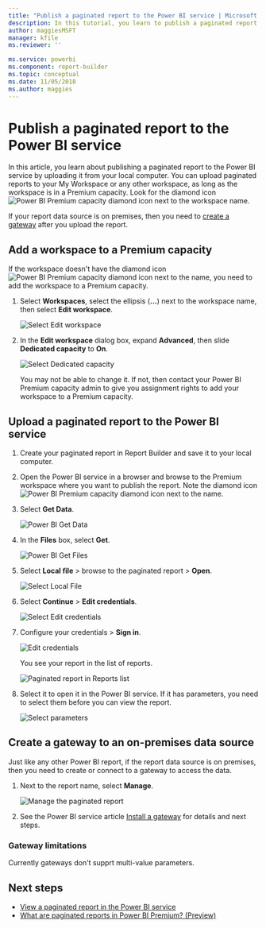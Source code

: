```yaml
---
title: "Publish a paginated report to the Power BI service | Microsoft Docs"
description: In this tutorial, you learn to publish a paginated report to the Power BI service by uploading it from your local computer.  
author: maggiesMSFT
manager: kfile
ms.reviewer: ''

ms.service: powerbi
ms.component: report-builder
ms.topic: conceptual
ms.date: 11/05/2018
ms.author: maggies
---
```


# Publish a paginated report to the Power BI service

In this article, you learn about publishing a paginated report to the Power BI service by uploading it from your local computer. You can upload paginated reports to your My Workspace or any other workspace, as long as the workspace is in a Premium capacity. Look for the diamond icon ![Power BI Premium capacity diamond icon](media/paginated-reports-save-to-power-bi-service/premium-diamond.png) next to the workspace name. 

If your report data source is on premises, then you need to [create a gateway](#create-a-gateway-to-an-on-premises-data-source) after you upload the report.

## Add a workspace to a Premium capacity

If the workspace doesn't have the diamond icon ![Power BI Premium capacity diamond icon](media/paginated-reports-save-to-power-bi-service/premium-diamond.png) next to the name, you need to add the workspace to a Premium capacity. 

1. Select **Workspaces**, select the ellipsis (**...**) next to the workspace name, then select **Edit workspace**.

    ![Select Edit workspace](media/paginated-reports-save-to-power-bi-service/power-bi-paginated-edit-workspace.png)

1. In the **Edit workspace** dialog box, expand **Advanced**, then slide **Dedicated capacity** to **On**.

    ![Select Dedicated capacity](media/paginated-reports-save-to-power-bi-service/power-bi-paginated-edit-workspace-dialog.png)

   You may not be able to change it. If not, then contact your Power BI Premium capacity admin to give you assignment rights to add your workspace to a Premium capacity.


## Upload a paginated report to the Power BI service

1. Create your paginated report in Report Builder and save it to your local computer.

1. Open the Power BI service in a browser and browse to the Premium workspace where you want to publish the report. Note the diamond icon ![Power BI Premium capacity diamond icon](media/paginated-reports-save-to-power-bi-service/premium-diamond.png) next to the name. 

1. Select **Get Data**.

    ![Power BI Get Data](media/paginated-reports-save-to-power-bi-service/power-bi-paginated-get-data.png)

1. In the **Files** box, select **Get**.

    ![Power BI Get Files](media/paginated-reports-save-to-power-bi-service/power-bi-paginated-files-get.png)

1. Select **Local file** > browse to the paginated report > **Open**.

    ![Select Local File](media/paginated-reports-save-to-power-bi-service/power-bi-paginated-local-file.png)

1. Select **Continue** > **Edit credentials**.

    ![Select Edit credentials](media/paginated-reports-save-to-power-bi-service/power-bi-paginated-select-edit-credentials.png)

1. Configure your credentials > **Sign in**.

    ![Edit credentials](media/paginated-reports-save-to-power-bi-service/power-bi-paginated-credentials.png)

   You see your report in the list of reports.

    ![Paginated report in Reports list](media/paginated-reports-save-to-power-bi-service/power-bi-paginated-wwi-report.png)

1. Select it to open it in the Power BI service. If it has parameters, you need to select them before you can view the report.
 
    ![Select parameters](media/paginated-reports-save-to-power-bi-service/power-bi-paginated-select-parameters.png)

## Create a gateway to an on-premises data source

Just like any other Power BI report, if the report data source is on premises, then you need to create or connect to a gateway to access the data.

1. Next to the report name, select **Manage**.

   ![Manage the paginated report](media/paginated-reports-save-to-power-bi-service/power-bi-paginated-manage.png)

1. See the Power BI service article [Install a gateway](service-gateway-install.md) for details and next steps.

### Gateway limitations

Currently gateways don't supprt multi-value parameters.


## Next steps

- [View a paginated report in the Power BI service](paginated-reports-view-in-power-bi-service.md)
- [What are paginated reports in Power BI Premium? (Preview)](paginated-reports-report-builder-power-bi.md)

